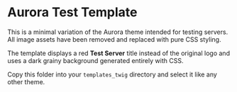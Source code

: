 # Aurora Test Template

This is a minimal variation of the Aurora theme intended for testing servers.  All image assets have been removed and replaced with pure CSS styling.

The template displays a red **Test Server** title instead of the original logo and uses a dark grainy background generated entirely with CSS.

Copy this folder into your `templates_twig` directory and select it like any other theme.
